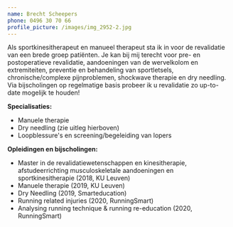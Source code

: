 ```yaml
---
name: Brecht Scheepers
phone: 0496 30 70 66
profile_picture: /images/img_2952-2.jpg
---
```

Als sportkinesitherapeut en manueel therapeut sta ik in voor de revalidatie van een brede groep patiënten. Je kan bij mij terecht voor pre- en postoperatieve revalidatie, aandoeningen van de wervelkolom en extremiteiten, preventie en behandeling van sportletsels, chronische/complexe pijnproblemen, shockwave therapie en dry needling. Via bijscholingen op regelmatige basis probeer ik u revalidatie zo up-to-date mogelijk te houden!

**Specialisaties:**

* Manuele therapie
* Dry needling (zie uitleg hierboven)
* Loopblessure's en screening/begeleiding van lopers 

**Opleidingen en bijscholingen:**

* Master in de revalidatiewetenschappen en kinesitherapie, afstudeerrichting musculoskeletale aandoeningen en sportkinesitherapie (2018, KU Leuven)
* Manuele therapie (2019, KU Leuven)
* Dry Needling (2019, Smarteducation)
* Running related injuries (2020, RunningSmart)
* Analysing running technique & running re-education (2020, RunningSmart)